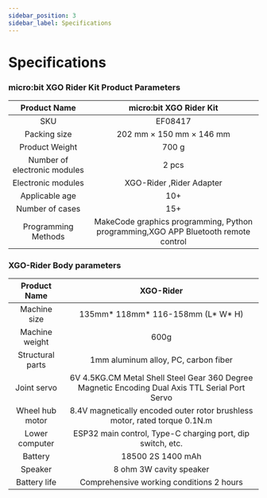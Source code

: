 ```yaml
---
sidebar_position: 3
sidebar_label: Specifications
---
```



# Specifications

### micro:bit XGO Rider Kit Product Parameters

|         Product Name         |                   micro:bit XGO Rider Kit                    |
| :--------------------------: | :----------------------------------------------------------: |
|             SKU              |                           EF08417                            |
|         Packing size         |                   202 mm × 150 mm × 146 mm                   |
|        Product Weight        |                            700 g                             |
| Number of electronic modules |                            2 pcs                             |
|      Electronic modules      |                  XGO-Rider ,Rider Adapter                   |
|        Applicable age        |                             10+                              |
|       Number of cases        |                             15+                              |
|       Programming Methods       | MakeCode graphics programming, Python programming,XGO APP Bluetooth remote control |

### XGO-Rider Body parameters

|   Product Name   |                          XGO-Rider                           |
| :--------------: | :----------------------------------------------------------: |
|   Machine size   |     135mm* 118mm* 116-158mm (L* W* H)          |
|  Machine weight  |                             600g                             |
| Structural parts |             1mm aluminum alloy, PC, carbon fiber             |
|   Joint servo    | 6V 4.5KG.CM Metal Shell Steel Gear 360 Degree Magnetic Encoding Dual Axis TTL Serial Port Servo |
| Wheel hub motor  | 8.4V magnetically encoded outer rotor brushless motor, rated torque 0.1N.m |
|  Lower computer  |  ESP32 main control, Type-C charging port, dip switch, etc.  |
|     Battery      |                      18500 2S 1400 mAh                       |
|     Speaker      |                   8 ohm 3W cavity speaker                    |
|   Battery life   |           Comprehensive working conditions 2 hours           |

